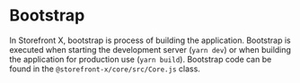 # Bootstrap

In Storefront X, bootstrap is process of building the application. Bootstrap is executed when starting the development server (`yarn dev`) or when building the application for production use (`yarn build`). Bootstrap code can be found in the `@storefront-x/core/src/Core.js` class.
